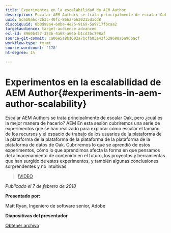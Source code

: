 ```yaml
---
title: Experimentos en la escalabilidad de AEM Author
description: Escalar AEM Authors se trata principalmente de escalar Oak, pero ¿cuál es la mejor manera de hacerlo? AEM En esta sesión cubriremos una serie de experimentos que se han realizado para explorar cómo escalar el tamaño de los recursos y el espacio de trabajo de los usuarios de la plataforma de la plataforma de la plataforma de la plataforma de la plataforma de la plataforma de datos de Oak. Cubriremos lo que se aprendió de estos experimentos, cómo lo que aprendimos afecta la forma en que pensamos del almacenamiento de contenido en el futuro, los proyectos y herramientas que han surgido de estos experimentos, y también algunas conclusiones sorprendentes y no intuitivas.
uuid: 5dab0a6c-2b3c-40fc-866a-b630215d1cd8
discoiquuid: 0b0d99a4-60be-4e25-9169-5a9717fbcaa2
targetaudience: target-audience advanced
exl-id: 8960b457-323b-4a68-a66b-b1cd3bc798af
source-git-commit: ca06e5a8b1602a7bcfb83a43f529680a5a96bacf
workflow-type: tm+mt
source-wordcount: '178'
ht-degree: 1%

---
```


# Experimentos en la escalabilidad de AEM Author{#experiments-in-aem-author-scalability}

Escalar AEM Authors se trata principalmente de escalar Oak, pero ¿cuál es la mejor manera de hacerlo? AEM En esta sesión cubriremos una serie de experimentos que se han realizado para explorar cómo escalar el tamaño de los recursos y el espacio de trabajo de los usuarios de la plataforma de la plataforma de la plataforma de la plataforma de la plataforma de la plataforma de datos de Oak. Cubriremos lo que se aprendió de estos experimentos, cómo lo que aprendimos afecta la forma en que pensamos del almacenamiento de contenido en el futuro, los proyectos y herramientas que han surgido de estos experimentos, y también algunas conclusiones sorprendentes y no intuitivas.

>[!VIDEO](https://video.tv.adobe.com/v/21522/?quality=9)

*Publicado el 7 de febrero de 2018*

**Presentado por:**

Matt Ryan, Ingeniero de software senior, Adobe

**Diapositivas del presentador**

[Obtener archivo](assets/experiments+in+aem+author+scalability+2+7+18.pdf)
<!--
[Get back to the Overview](https://helpx.adobe.com/experience-manager/kt/eseminars/gems/aem-index.html)
-->
